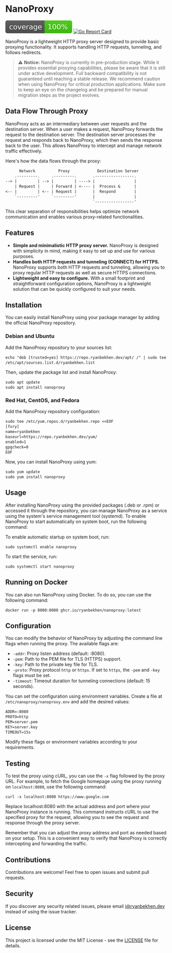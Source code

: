# NanoProxy

![coverage](https://raw.githubusercontent.com/ryanbekhen/nanoproxy/badges/.badges/master/coverage.svg)
[![Go Report Card](https://goreportcard.com/badge/github.com/ryanbekhen/nanoproxy?cache=v1)](https://goreportcard.com/report/github.com/vladopajic/go-test-coverage)

NanoProxy is a lightweight HTTP proxy server designed to provide basic proxying functionality. 
It supports handling HTTP requests, tunneling, and follows redirects.

> ⚠️ **Notice:** NanoProxy is currently in pre-production stage. While it provides essential proxying capabilities, 
> please be aware that it is still under active development. Full backward compatibility is not guaranteed until 
> reaching a stable release. We recommend caution when using NanoProxy for critical production applications. Make sure 
> to keep an eye on the changelog and be prepared for manual migration steps as the project evolves.

## Data Flow Through Proxy

NanoProxy acts as an intermediary between user requests and the destination server. When a user makes a request, 
NanoProxy forwards the request to the destination server. The destination server processes the request and responds 
back to NanoProxy, which then sends the response back to the user. This allows NanoProxy to intercept and manage 
network traffic effectively.

Here's how the data flows through the proxy:

```text
      Network          Proxy            Destination Server
    .---------.     .---------.       .-----------------.
--> |         | --> |         | ----> |                 |
    | Request |     | Forward | <---- |  Process &      |
<-- |         | <-- | Request |       |  Respond        |
    `---------'     `---------'       |                 |
                                      `-----------------'
```

This clear separation of responsibilities helps optimize network communication and enables various 
proxy-related functionalities.

## Features

- **Simple and minimalistic HTTP proxy server.** NanoProxy is designed with simplicity in mind, making it easy to set 
up and use for various purposes.
- **Handles both HTTP requests and tunneling (CONNECT) for HTTPS.** NanoProxy supports both HTTP requests and tunneling, 
allowing you to proxy regular HTTP requests as well as secure HTTPS connections.
- **Lightweight and easy to configure.** With a small footprint and straightforward configuration options, NanoProxy is 
a lightweight solution that can be quickly configured to suit your needs.

## Installation

You can easily install NanoProxy using your package manager by adding the official NanoProxy repository.

### Debian and Ubuntu

Add the NanoProxy repository to your sources list:

```shell
echo "deb [trusted=yes] https://repo.ryanbekhen.dev/apt/ /" | sudo tee /etc/apt/sources.list.d/ryanbekhen.list
```

Then, update the package list and install NanoProxy:

```shell
sudo apt update
sudo apt install nanoproxy
```

### Red Hat, CentOS, and Fedora

Add the NanoProxy repository configuration:

```shell
sudo tee /etc/yum.repos.d/ryanbekhen.repo <<EOF
[fury]
name=ryanbekhen
baseurl=https://repo.ryanbekhen.dev/yum/
enabled=1
gpgcheck=0
EOF
```

Now, you can install NanoProxy using yum:
```shell
sudo yum update
sudo yum install nanoproxy
```

## Usage

After installing NanoProxy using the provided packages (.deb or .rpm) or accessed it through the repository,
you can manage NanoProxy as a service using the system's service management tool (systemd). To enable NanoProxy to start 
automatically on system boot, run the following command:

To enable automatic startup on system boot, run:

```shell
sudo systemctl enable nanoproxy
```

To start the service, run:

```shell
sudo systemctl start nanoproxy
```

## Running on Docker

You can also run NanoProxy using Docker. To do so, you can use the following command:

```shell
docker run -p 8080:8080 ghcr.io/ryanbekhen/nanoproxy:latest
```

## Configuration

You can modify the behavior of NanoProxy by adjusting the command line flags when running the proxy. The available flags are:

- `-addr`: Proxy listen address (default: :8080).
- `-pem`: Path to the PEM file for TLS (HTTPS) support.
- `-key`: Path to the private key file for TLS.
- `-proto`: Proxy protocol `http` or `https`. If set to `https`, the `-pem` and `-key` flags must be set.
- `-timeout`: Timeout duration for tunneling connections (default: 15 seconds).

You can set the configuration using environment variables. Create a file
at `/etc/nanoproxy/nanoproxy.env` and add the desired values:

```text
ADDR=:8080
PROTO=http
PEM=server.pem
KEY=server.key
TIMEOUT=15s
```

Modify these flags or environment variables according to your requirements.

## Testing

To test the proxy using cURL, you can use the `-x` flag followed by the proxy URL. For example, to fetch the Google 
homepage using the proxy running on `localhost:8080`, use the following command:

```shell
curl -x localhost:8080 https://www.google.com
```

Replace localhost:8080 with the actual address and port where your NanoProxy instance is running. This command instructs 
cURL to use the specified proxy for the request, allowing you to see the request and response through the proxy server.

Remember that you can adjust the proxy address and port as needed based on your setup. This is a convenient way to 
verify that NanoProxy is correctly intercepting and forwarding the traffic.

## Contributions

Contributions are welcome! Feel free to open issues and submit pull requests.

## Security

If you discover any security related issues, please email i@ryanbekhen.dev instead of using the issue tracker.

## License

This project is licensed under the MIT License - see the [LICENSE](LICENSE) file for details.
